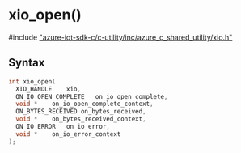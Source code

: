 # xio_open()

\#include ["azure-iot-sdk-c/c-utility/inc/azure_c_shared_utility/xio.h"](../iot-c-ref-xio-h.md)  

## Syntax

```C
int xio_open(
  XIO_HANDLE	xio,
  ON_IO_OPEN_COMPLETE	on_io_open_complete,
  void *	on_io_open_complete_context,
  ON_BYTES_RECEIVED	on_bytes_received,
  void *	on_bytes_received_context,
  ON_IO_ERROR	on_io_error,
  void *	on_io_error_context
);

```

